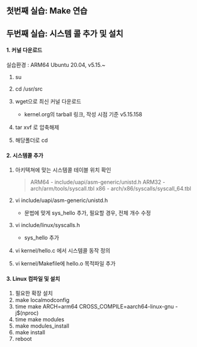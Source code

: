 ## 첫번째 실습: Make 연습



## 두번째 실습: 시스템 콜 추가 및 설치

#### 1. 커널 다운로드

실습환경 : ARM64 Ubuntu 20.04, v5.15.~

1. su

2. cd /usr/src 

3. wget으로 최신 커널 다운로드

   - kernel.org의 tarball 링크, 작성 시점 기준 v5.15.158

4. tar xvf 로 압축해제

5. 해당폴더로 cd

   

#### 2. 시스템콜 추가

1. 아키텍쳐에 맞는 시스템콜 테이블 위치 확인

   > ARM64 - include/uapi/asm-generic/unistd.h
   > ARM32 - arch/arm/tools/syscall.tbl
   > x86 - arch/x86/syscalls/syscall_64.tbl

2. vi include/uapi/asm-generic/unistd.h 

   - 문법에 맞게 sys_hello 추가, 필요할 경우, 전체 개수 수정

3. vi include/linux/syscalls.h 

   - sys_hello 추가

4. vi kernel/hello.c 에서 시스템콜 동작 정의

5. vi kernel/Makefile에 hello.o 목적파일 추가

   

#### 3. Linux 컴파일 및 설치

1. 필요한 확장 설치
2. make localmodconfig
3. time make ARCH=arm64 CROSS_COMPILE=aarch64-linux-gnu -j$(nproc)
4. time make modules 
5. make modules_install
6. make install
7. reboot
